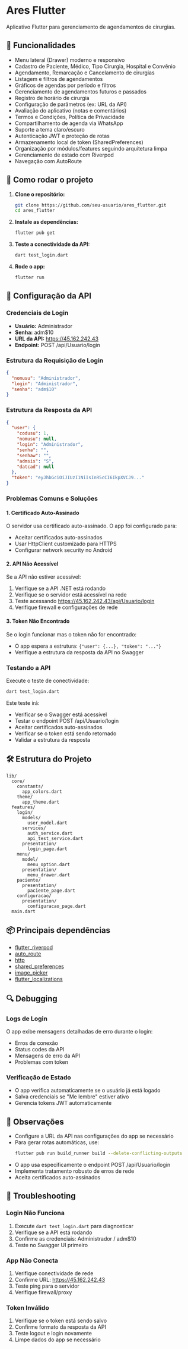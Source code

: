 # Ares Flutter

Aplicativo Flutter para gerenciamento de agendamentos de cirurgias.

## 📱 Funcionalidades

- Menu lateral (Drawer) moderno e responsivo
- Cadastro de Paciente, Médico, Tipo Cirurgia, Hospital e Convênio
- Agendamento, Remarcação e Cancelamento de cirurgias
- Listagem e filtros de agendamentos
- Gráficos de agendas por período e filtros
- Gerenciamento de agendamentos futuros e passados
- Registro de horário de cirurgia
- Configuração de parâmetros (ex: URL da API)
- Avaliação do aplicativo (notas e comentários)
- Termos e Condições, Política de Privacidade
- Compartilhamento de agenda via WhatsApp
- Suporte a tema claro/escuro
- Autenticação JWT e proteção de rotas
- Armazenamento local de token (SharedPreferences)
- Organização por módulos/features seguindo arquitetura limpa
- Gerenciamento de estado com Riverpod
- Navegação com AutoRoute

## 🚀 Como rodar o projeto

1. **Clone o repositório:**
   ```sh
   git clone https://github.com/seu-usuario/ares_flutter.git
   cd ares_flutter
   ```

2. **Instale as dependências:**
   ```sh
   flutter pub get
   ```

3. **Teste a conectividade da API:**
   ```sh
   dart test_login.dart
   ```

4. **Rode o app:**
   ```sh
   flutter run
   ```

## 🔧 Configuração da API

### Credenciais de Login
- **Usuário:** Administrador
- **Senha:** adm$10
- **URL da API:** https://45.162.242.43
- **Endpoint:** POST /api/Usuario/login

### Estrutura da Requisição de Login
```json
{
  "nomusu": "Administrador",
  "login": "Administrador", 
  "senha": "adm$10"
}
```

### Estrutura da Resposta da API
```json
{
  "user": {
    "codusu": 1,
    "nomusu": null,
    "login": "Administrador",
    "senha": "",
    "senhaw": "",
    "admsis": "S",
    "datcad": null
  },
  "token": "eyJhbGciOiJIUzI1NiIsInR5cCI6IkpXVCJ9..."
}
```

### Problemas Comuns e Soluções

#### 1. Certificado Auto-Assinado
O servidor usa certificado auto-assinado. O app foi configurado para:
- Aceitar certificados auto-assinados
- Usar HttpClient customizado para HTTPS
- Configurar network security no Android

#### 2. API Não Acessível
Se a API não estiver acessível:
1. Verifique se a API .NET está rodando
2. Verifique se o servidor está acessível na rede
3. Teste acessando https://45.162.242.43/api/Usuario/login
4. Verifique firewall e configurações de rede

#### 3. Token Não Encontrado
Se o login funcionar mas o token não for encontrado:
- O app espera a estrutura: `{"user": {...}, "token": "..."}`
- Verifique a estrutura da resposta da API no Swagger

### Testando a API

Execute o teste de conectividade:
```sh
dart test_login.dart
```

Este teste irá:
- Verificar se o Swagger está acessível
- Testar o endpoint POST /api/Usuario/login
- Aceitar certificados auto-assinados
- Verificar se o token está sendo retornado
- Validar a estrutura da resposta

## 🛠️ Estrutura do Projeto

```
lib/
  core/
    constants/
      app_colors.dart
    theme/
      app_theme.dart
  features/
    login/
      models/
        user_model.dart
      services/
        auth_service.dart
        api_test_service.dart
      presentation/
        login_page.dart
    menu/
      model/
        menu_option.dart
      presentation/
        menu_drawer.dart
    paciente/
      presentation/
        paciente_page.dart
    configuracao/
      presentation/
        configuracao_page.dart
  main.dart
```

## 📦 Principais dependências

- [flutter_riverpod](https://pub.dev/packages/flutter_riverpod)
- [auto_route](https://pub.dev/packages/auto_route)
- [http](https://pub.dev/packages/http)
- [shared_preferences](https://pub.dev/packages/shared_preferences)
- [image_picker](https://pub.dev/packages/image_picker)
- [flutter_localizations](https://docs.flutter.dev/accessibility-and-localization/internationalization)

## 🔍 Debugging

### Logs de Login
O app exibe mensagens detalhadas de erro durante o login:
- Erros de conexão
- Status codes da API
- Mensagens de erro da API
- Problemas com token

### Verificação de Estado
- O app verifica automaticamente se o usuário já está logado
- Salva credenciais se "Me lembre" estiver ativo
- Gerencia tokens JWT automaticamente

## 📝 Observações

- Configure a URL da API nas configurações do app se necessário
- Para gerar rotas automáticas, use:
  ```sh
  flutter pub run build_runner build --delete-conflicting-outputs
  ```
- O app usa especificamente o endpoint POST /api/Usuario/login
- Implementa tratamento robusto de erros de rede
- Aceita certificados auto-assinados

## 🚨 Troubleshooting

### Login Não Funciona
1. Execute `dart test_login.dart` para diagnosticar
2. Verifique se a API está rodando
3. Confirme as credenciais: Administrador / adm$10
4. Teste no Swagger UI primeiro

### App Não Conecta
1. Verifique conectividade de rede
2. Confirme URL: https://45.162.242.43
3. Teste ping para o servidor
4. Verifique firewall/proxy

### Token Inválido
1. Verifique se o token está sendo salvo
2. Confirme formato da resposta da API
3. Teste logout e login novamente
4. Limpe dados do app se necessário 